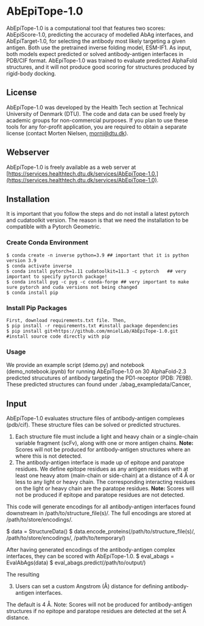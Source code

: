 # AbEpiTope-1.0
AbEpiTope-1.0 is a computational tool that features two scores: AbEpiScore-1.0, predicting the accuracy of modelled AbAg interfaces, and AbEpiTarget-1.0, for selecting the antibody most likely targeting a given antigen. Both use the pretrained inverse folding model, ESM-IF1. As input, both models expect predicted or solved antibody-antigen interfaces in PDB/CIF format. AbEpiTope-1.0 was trained to evaluate predicted AlphaFold structures, and it will not produce good scoring for structures produced by rigid-body docking.

## License
AbEpiTope-1.0 was developed by the Health Tech section at Technical University of Denmark (DTU). The code and data can be used freely by academic groups for non-commercial purposes. If you plan to use these tools for any for-profit application, you are required to obtain a separate license (contact Morten Nielsen, morni@dtu.dk).

## Webserver
AbEpiTope-1.0 is freely available as a web server at [https://services.healthtech.dtu.dk/services/AbEpiTope-1.0.](https://services.healthtech.dtu.dk/services/AbEpiTope-1.0). 

## Installation 
It is important that you follow the steps and do not install a latest pytorch and cudatoolkit version. 
The reason is that we need the installation to be compatible with a Pytorch Geometric.

### Create Conda Environment
```
$ conda create -n inverse python=3.9 ## important that it is python version 3.9
$ conda activate inverse
$ conda install pytorch=1.11 cudatoolkit=11.3 -c pytorch   ## very important to specify pytorch package!
$ conda install pyg -c pyg -c conda-forge ## very important to make sure pytorch and cuda versions not being changed
$ conda install pip
```
### Install Pip Packages 
```
First, download requirements.txt file. Then,
$ pip install -r requirements.txt #install package dependencies
$ pip install git+https://github.com/mnielLab/AbEpiTope-1.0.git #install source code directly with pip
```
### Usage 
We provide an example script (demo.py) and notebook (demo_notebook.ipynb) for running AbEpiTope-1.0 on 30 AlphaFold-2.3 predicted strucutures of antibody targeting the PD1-receptor (PDB: 7E9B).
These predicted structures can found under ./abag_exampledata/Cancer,

## Input
AbEpiTope-1.0 evaluates structure files of antibody-antigen complexes (pdb/cif). These structure files can be solved or predicted structures.
1. Each structure file must include a light and heavy chain or a single-chain variable fragment (scFv), along with one or more antigen chains. **Note:** Scores will not be produced for antibody-antigen structures where an where this is not detected. 
2. The antibody-antigen interface is made up of epitope and paratope residues. We define epitope residues as any antigen residues with at least one heavy atom (main-chain or side-chain) at a distance of 4 Å or less to any light or heavy chain. The corresponding interacting residues on the light or heavy chain are the paratope residues. **Note:** Scores will not be produced if epitope and paratope residues are not detected.  

This code will generate encodings for all antibody-antigen interfaces found downstream in /path/to/structure_file(s)/.
The full encodings are stored at /path/to/store/encodings/. 

$ data = StructureData()
$ data.encode_proteins(/path/to/structure_file(s)/, /path/to/store/encodings/, /path/to/temporary/)

After having generated encodings of the antibody-antigen complex interfaces, they can be scored with AbEpiTope-1.0. 
$ eval_abags = EvalAbAgs(data)
$ eval_abags.predict(/path/to/output/)

The resulting 


3. Users can set a custom Angstrom (Å) distance for defining antibody-antigen interfaces.

The default is 4 Å. 
Note: Scores will not be produced for antibody-antigen structures if no epitope and paratope residues are detected at the set Å distance.





